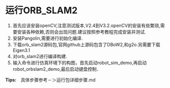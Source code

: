 # 运行ORB_SLAM2
1. 首先应该安装openCV,注意测试版本,V2.4到V3.2.openCV的安装有些繁琐,需要安装各种依赖,否则会出现问题.建议按照参考教程完成安装并测试.
2. 安装Pangolin,需要进行初始化编译.
3. 下载orb_slam2源码包,官网github上源码包含了DBoW2,和g2o.另需要下载Eigen3.1
4. 对orb_slam2进行编译构建.
5. 输入命令进行仿真环境下的构图，首先启动robot_sim_demo,再启动robot_orbslam2_demo,最后启动键盘控制．

**Tips:**　具体步骤参考－＞运行包详细步骤.md